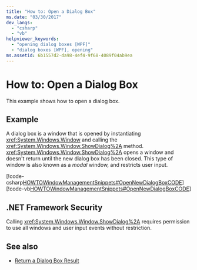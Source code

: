 ```yaml
---
title: "How to: Open a Dialog Box"
ms.date: "03/30/2017"
dev_langs: 
  - "csharp"
  - "vb"
helpviewer_keywords: 
  - "opening dialog boxes [WPF]"
  - "dialog boxes [WPF], opening"
ms.assetid: 6b1557d2-da98-4ef4-9f68-4089f04ab9ea
---
```

# How to: Open a Dialog Box
This example shows how to open a dialog box.  
  
## Example  
 A dialog box is a window that is opened by instantiating <xref:System.Windows.Window> and calling the <xref:System.Windows.Window.ShowDialog%2A> method. <xref:System.Windows.Window.ShowDialog%2A> opens a window and doesn't return until the new dialog box has been closed. This type of window is also known as a *modal* window, and restricts user input.  
  
 [!code-csharp[HOWTOWindowManagementSnippets#OpenNewDialogBoxCODE](~/samples/snippets/csharp/VS_Snippets_Wpf/HOWTOWindowManagementSnippets/CSharp/MainWindow.xaml.cs#opennewdialogboxcode)]
 [!code-vb[HOWTOWindowManagementSnippets#OpenNewDialogBoxCODE](~/samples/snippets/visualbasic/VS_Snippets_Wpf/HOWTOWindowManagementSnippets/visualbasic/mainwindow.xaml.vb#opennewdialogboxcode)]  
  
## .NET Framework Security  
 Calling <xref:System.Windows.Window.ShowDialog%2A> requires permission to use all windows and user input events without restriction.  
  
## See also
- [Return a Dialog Box Result](how-to-return-a-dialog-box-result.md)
